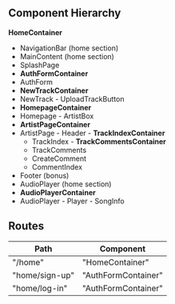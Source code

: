 ## Component Hierarchy

**HomeContainer**
 - NavigationBar (home section)
 - MainContent (home section)
  - SplashPage
  - **AuthFormContainer**
   - AuthForm
  - **NewTrackContainer**
   - NewTrack
    - UploadTrackButton
  - **HomepageContainer**
   - Homepage
    - ArtistBox
  - **ArtistPageContainer**
   - ArtistPage
    - Header
    - **TrackIndexContainer**
     - TrackIndex
    - **TrackCommentsContainer**
      - TrackComments
       - CreateComment
       - CommentIndex
 - Footer (bonus)
 - AudioPlayer (home section)
  - **AudioPlayerContainer**
   - AudioPlayer
    - Player
    - SongInfo

## Routes

|Path   | Component   |
|-------|-------------|
| "/home" | "HomeContainer" |
| "home/sign-up" | "AuthFormContainer" |
| "home/log-in" | "AuthFormContainer" |

